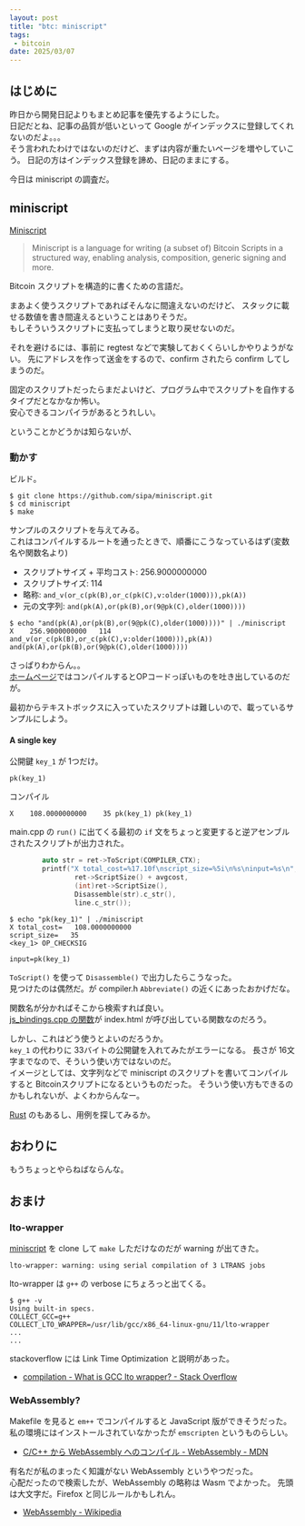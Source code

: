 ```yaml
---
layout: post
title: "btc: miniscript"
tags:
 - bitcoin
date: 2025/03/07
---
```


## はじめに

昨日から開発日記よりもまとめ記事を優先するようにした。  
日記だとね、記事の品質が低いといって Google がインデックスに登録してくれないのだよ。。。  
そう言われたわけではないのだけど、まずは内容が重たいページを増やしていこう。
日記の方はインデックス登録を諦め、日記のままにする。

今日は miniscript の調査だ。

## miniscript

[Miniscript](https://bitcoin.sipa.be/miniscript/)

> Miniscript is a language for writing (a subset of) Bitcoin Scripts in a structured way, enabling analysis, composition, generic signing and more. 

Bitcoin スクリプトを構造的に書くための言語だ。

まあよく使うスクリプトであればそんなに間違えないのだけど、
スタックに載せる数値を書き間違えるということはありそうだ。  
もしそういうスクリプトに支払ってしまうと取り戻せないのだ。

それを避けるには、事前に regtest などで実験しておくくらいしかやりようがない。
先にアドレスを作って送金をするので、confirm されたら confirm してしまうのだ。  

固定のスクリプトだったらまだよいけど、プログラム中でスクリプトを自作するタイプだとなかなか怖い。  
安心できるコンパイラがあるとうれしい。

ということかどうかは知らないが、

### 動かす

ビルド。

```console
$ git clone https://github.com/sipa/miniscript.git
$ cd miniscript
$ make
```

サンプルのスクリプトを与えてみる。  
これはコンパイルするルートを通ったときで、順番にこうなっているはず(変数名や関数名より)

* スクリプトサイズ + 平均コスト: 256.9000000000
* スクリプトサイズ: 114
* 略称: `and_v(or_c(pk(B),or_c(pk(C),v:older(1000))),pk(A))`
* 元の文字列: `and(pk(A),or(pk(B),or(9@pk(C),older(1000))))`

```console
$ echo "and(pk(A),or(pk(B),or(9@pk(C),older(1000))))" | ./miniscript
X    256.9000000000   114 and_v(or_c(pk(B),or_c(pk(C),v:older(1000))),pk(A)) and(pk(A),or(pk(B),or(9@pk(C),older(1000))))
```

さっぱりわからん。。  
[ホームページ](https://bitcoin.sipa.be/miniscript/)ではコンパイルするとOPコードっぽいものを吐き出しているのだが。

最初からテキストボックスに入っていたスクリプトは難しいので、載っているサンプルにしよう。

#### A single key

公開鍵 `key_1` が 1つだけ。

```bitcoin
pk(key_1)
```

コンパイル

```console
X    108.0000000000    35 pk(key_1) pk(key_1)
```

main.cpp の `run()` に出てくる最初の `if` 文をちょっと変更すると逆アセンブルされたスクリプトが出力された。

```cpp
        auto str = ret->ToScript(COMPILER_CTX);
        printf("X total_cost=%17.10f\nscript_size=%5i\n%s\ninput=%s\n",
                ret->ScriptSize() + avgcost, 
                (int)ret->ScriptSize(), 
                Disassemble(str).c_str(), 
                line.c_str());
```

```console
$ echo "pk(key_1)" | ./miniscript
X total_cost=   108.0000000000
script_size=   35
<key_1> OP_CHECKSIG

input=pk(key_1)
```

`ToScript()` を使って `Disassemble()` で出力したらこうなった。  
見つけたのは偶然だ。が compiler.h `Abbreviate()` の近くにあったおかげだな。  

関数名が分かればそこから検索すれば良い。  
[js_bindings.cpp の関数](https://github.com/sipa/miniscript/blob/6806dfb15a1fafabf7dd28aae3c9d2bc49db01f1/js_bindings.cpp#L103)が index.html が呼び出している関数なのだろう。

しかし、これはどう使うとよいのだろうか。  
`key_1` の代わりに 33バイトの公開鍵を入れてみたがエラーになる。
長さが 16文字までなので、そういう使い方ではないのだ。  
イメージとしては、文字列などで miniscript のスクリプトを書いてコンパイルすると Bitcoinスクリプトになるというものだった。
そういう使い方もできるのかもしれないが、よくわからんなー。

[Rust](https://github.com/rust-bitcoin/rust-miniscript) のもあるし、用例を探してみるか。

## おわりに

もうちょっとやらねばならんな。

## おまけ

### lto-wrapper

[miniscript](https://github.com/sipa/miniscript) を clone して `make` しただけなのだが warning が出てきた。

```log
lto-wrapper: warning: using serial compilation of 3 LTRANS jobs
```

lto-wrapper は `g++` の verbose にちょろっと出てくる。

```console
$ g++ -v
Using built-in specs.
COLLECT_GCC=g++
COLLECT_LTO_WRAPPER=/usr/lib/gcc/x86_64-linux-gnu/11/lto-wrapper
...
...
```

stackoverflow には Link Time Optimization と説明があった。

* [compilation - What is GCC lto wrapper? - Stack Overflow](https://stackoverflow.com/questions/19807107/what-is-gcc-lto-wrapper)

### WebAssembly?

Makefile を見ると `em++` でコンパイルすると JavaScript 版ができそうだった。  
私の環境にはインストールされていなかったが `emscripten` というものらしい。 

* [C/C++ から WebAssembly へのコンパイル - WebAssembly - MDN](https://developer.mozilla.org/ja/docs/WebAssembly/Guides/C_to_Wasm)

有名だが私のまったく知識がない WebAssembly というやつだった。  
心配だったので検索したが、WebAssembly の略称は Wasm でよかった。
先頭は大文字だ。Firefox と同じルールかもしれん。

* [WebAssembly - Wikipedia](https://ja.wikipedia.org/wiki/WebAssembly)
